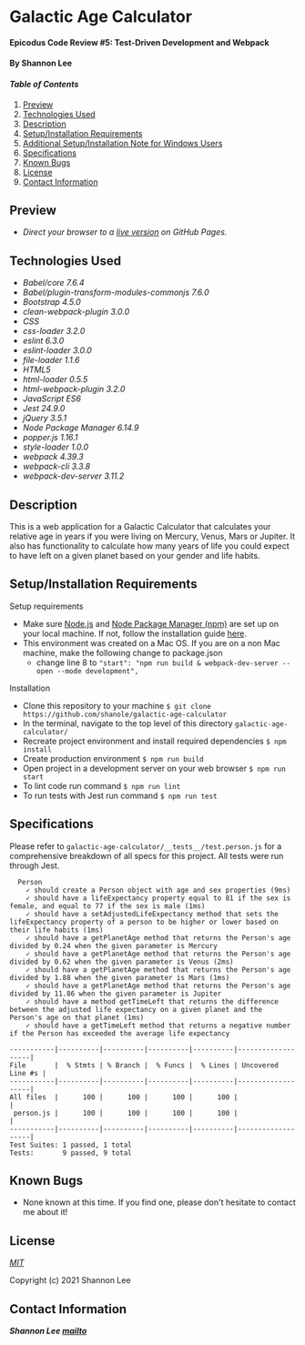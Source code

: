 # Galactic Age Calculator

#### Epicodus Code Review #5: Test-Driven Development and Webpack

#### By Shannon Lee

#### _Table of Contents_

1. [Preview](#preview)
2. [Technologies Used](#technologies)
3. [Description](#description)
4. [Setup/Installation Requirements](#setup)
5. [Additional Setup/Installation Note for Windows Users](#windows)
6. [Specifications](#specs)
7. [Known Bugs](#bugs)
8. [License](#license)
9. [Contact Information](#contact)

## Preview <a id="preview"></a>

* _Direct your browser to a [live version](shanole.github.io/project/index.html) on GitHub Pages._

## Technologies Used <a id="technologies"></a>

* _Babel/core 7.6.4_
* _Babel/plugin-transform-modules-commonjs 7.6.0_
* _Bootstrap 4.5.0_
* _clean-webpack-plugin 3.0.0_
* _CSS_
* _css-loader 3.2.0_
* _eslint 6.3.0_
* _eslint-loader 3.0.0_
* _file-loader 1.1.6_
* _HTML5_
* _html-loader 0.5.5_
* _html-webpack-plugin 3.2.0_
* _JavaScript ES6_
* _Jest 24.9.0_
* _jQuery 3.5.1_
* _Node Package Manager 6.14.9_
* _popper.js 1.16.1_
* _style-loader 1.0.0_
* _webpack 4.39.3_
* _webpack-cli 3.3.8_
* _webpack-dev-server 3.11.2_

## Description <a id="description"></a>

This is a web application for a Galactic Calculator that calculates your relative age in years if you were living on Mercury, Venus, Mars or Jupiter. It also has functionality to calculate how many years of life you could expect to have left on a given planet based on your gender and life habits.

## Setup/Installation Requirements <a id="setup"></a>

Setup requirements
* Make sure [Node.js](https://nodejs.org/en/) and [Node Package Manager (npm)](https://www.npmjs.com/) are set up on your local machine. If not, follow the installation guide [here](https://www.learnhowtoprogram.com/intermediate-javascript/getting-started-with-javascript/installing-node-js).
* This environment was created on a Mac OS. If you are on a non Mac machine, make the following change to package.json
  * change line 8 to `"start": "npm run build & webpack-dev-server --open --mode development",`

Installation
* Clone this repository to your machine `$ git clone https://github.com/shanole/galactic-age-calculator`
* In the terminal, navigate to the top level of this directory `galactic-age-calculator/`
* Recreate project environment and install required dependencies `$ npm install`
* Create production environment `$ npm run build`
* Open project in a development server on your web browser `$ npm run start`
* To lint code run command `$ npm run lint`
* To run tests with Jest run command `$ npm run test`

## Specifications <a id="specs"></a>

Please refer to `galactic-age-calculator/__tests__/test.person.js` for a comprehensive breakdown of all specs for this project. All tests were run through Jest.

```
  Person
    ✓ should create a Person object with age and sex properties (9ms)
    ✓ should have a lifeExpectancy property equal to 81 if the sex is female, and equal to 77 if the sex is male (1ms)
    ✓ should have a setAdjustedLifeExpectancy method that sets the lifeExpectancy property of a person to be higher or lower based on their life habits (1ms)
    ✓ should have a getPlanetAge method that returns the Person's age divided by 0.24 when the given parameter is Mercury
    ✓ should have a getPlanetAge method that returns the Person's age divided by 0.62 when the given parameter is Venus (2ms)
    ✓ should have a getPlanetAge method that returns the Person's age divided by 1.88 when the given parameter is Mars (1ms)
    ✓ should have a getPlanetAge method that returns the Person's age divided by 11.86 when the given parameter is Jupiter
    ✓ should have a method getTimeLeft that returns the difference between the adjusted life expectancy on a given planet and the Person's age on that planet (1ms)
    ✓ should have a getTimeLeft method that returns a negative number if the Person has exceeded the average life expectancy

-----------|----------|----------|----------|----------|-------------------|
File       |  % Stmts | % Branch |  % Funcs |  % Lines | Uncovered Line #s |
-----------|----------|----------|----------|----------|-------------------|
All files  |      100 |      100 |      100 |      100 |                   |
 person.js |      100 |      100 |      100 |      100 |                   |
-----------|----------|----------|----------|----------|-------------------|
Test Suites: 1 passed, 1 total
Tests:       9 passed, 9 total
```

## Known Bugs <a id="bugs"></a>
* None known at this time. If you find one, please don't hesitate to contact me about it!

## License <a id="license"></a>
*[MIT](https://choosealicense.com/licenses/mit/)*

Copyright (c) 2021 Shannon Lee

## Contact Information <a id="contact"></a>
**_Shannon Lee [mailto](mailto:shannonleehj@gmail.com)_**